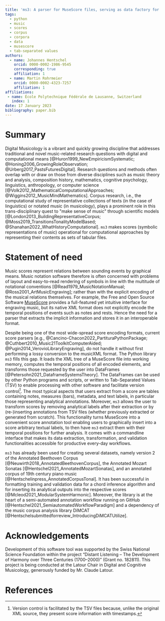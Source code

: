 ```yaml
---
title: 'ms3: A parser for MuseScore files, serving as data factory for annotated music corpora'
tags:
  - python
  - music
  - scores
  - corpus
  - corpora
  - data
  - musescore
  - tab-separated values
authors:
  - name: Johannes Hentschel
    orcid: 0000-0002-1986-9545
    corresponding: true
    affiliation: 1
  - name: Martin Rohrmeier
    orcid: 0000-0002-4323-7257
    affiliation: 1
affiliations:
 - name: École Polytechnique Fédérale de Lausanne, Switzerland
   index: 1
date: 17 January 2023
bibliography: paper.bib
---
```


# Summary

Digital Musicology is a vibrant and quickly growing discipline that addresses traditional and novel music-related
research questions with digital and computational
means [@Huron1999_NewEmpiricismSystematic; @Honing2006_GrowingRoleObservation; @Urberg2017_PastsFuturesDigital].
Research questions and methods often overlap with or draw on those from diverse disciplines such as music theory and
analysis, composition history, mathematics, cognitive psychology, linguistics, anthropology, or computer
science [@Volk2012_MathematicalComputationalApproaches; @Wiggins2012_MusicMindMathematics].
Corpus research, i.e., the computational study of representative collections of texts (in the case of linguistics) or
notated music (in musicology), plays a prominent role in this trans-disciplinary quest to "make sense of music" through
scientific models [@London2013_BuildingRepresentativeCorpus; @Moss2019_TransitionsTonalityModelBased; @Shanahan2022_WhatHistoryComputational].
`ms3` makes scores (symbolic representations of music) operational for computational approaches by representing their
contents as sets of tabular files.

# Statement of need

Music scores represent relations between sounding events by graphical means. Music notation software therefore is
often concerned with problems of layout and easy-to-read rendering of symbols in line with the multitude of
notational conventions [@Read1979_MusicNotationManual; @Ross2001_ArtMusicEngraving]; rather than with the explicit
encoding of the musical relations themselves.
For example, the Free and Open Source Software [MuseScore](https://musescore.org/) provides a full-featured yet
intuitive interface for engraving music, but its native XML format does not explicitly encode the temporal positions of
events such as notes and rests. Hence the need for a parser that extracts the implicit information and stores it in an
interoperable format. 

Despite being one of the most wide-spread score encoding formats, current score parsers 
[e.g., @Cancino-Chacon2022_PartituraPythonPackage; @Cuthbert2010_Music21ToolkitComputerAided; @Pugin2014_VerovioLibraryEngraving], 
do not handle it without first performing a lossy conversion to the musicXML format.
The Python library `ms3` fills this gap. It loads the XML tree of a MuseScore file into working memory, 
computes the temporal positions of all encoded elements, and transforms those requested by the user into DataFrames [@Petersohn2021_DataframeSystemsTheory]. 
The DataFrames can be used by other Python programs and scripts, or written to Tab-Separated Values (TSV) to enable processing with other software
and facilitate version control[^1]. The most typical aspects that users extract from a score are
tables containing notes, measures (bars), metadata, and text labels, in particular those representing analytical annotations.
Moreover, `ms3` allows the user to transform scores by removing analytical labels after their extraction or by (re-)inserting annotations from 
TSV files (whether previously extracted or generated from scratch). 
This functionality turns MuseScore into a convenient score annotation tool enabling users to graphically insert
into a score arbitrary textual labels, to then have `ms3` extract them with their temporal positions for further
analysis. It comes with a commandline interface that makes its data extraction, transformation, and validation
functionalities accessible for productive every-day workflows.

[^1]: Version control is facilitated by the TSV files because, unlike the original XML source, they present score information with timestamps.

`ms3` has already been used for creating several datasets, namely version 2 of the Annotated Beethoven Corpus
[@Neuwirth2018_AnnotatedBeethovenCorpus], the Annotated Mozart Sonatas [@Hentschel2021_AnnotatedMozartSonatas],
and an annotated corpus of 19th century piano music [@Hentschelinpress_AnnotatedCorpusTonal]. It has been successful
in formatting training and validation data for a chord inference algorithm and for inserting its analytical outputs
into the respective scores [@Mcleod2021_ModularSystemHarmonic].
Moreover, the library is at the heart of a semi-automated annotation workflow running on GitHub
[@Hentschel2021_SemiautomatedWorkflowParadigm] and a dependency of the music corpus analysis library
DiMCAT [@Hentschelsubmittedforreview_IntroducingDiMCATUtilize].

# Acknowledgements

Development of this software tool was supported by the Swiss National Science Foundation within the project “Distant
Listening – The Development of Harmony over Three Centuries (1700–2000)” (Grant no. 182811). This project is being
conducted at the Latour Chair in Digital and Cognitive Musicology, generously funded by Mr. Claude Latour.

# References
